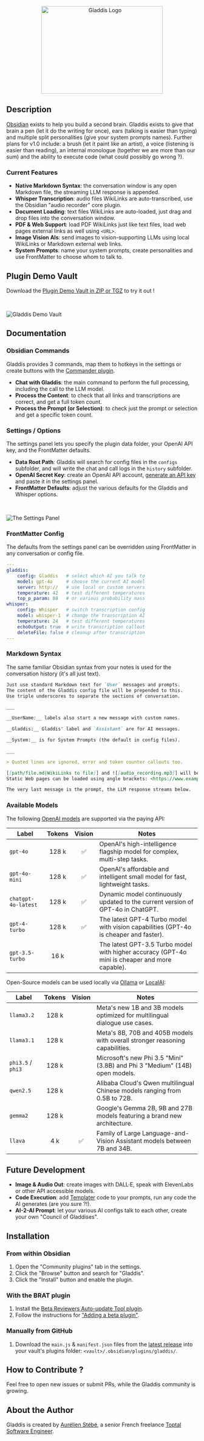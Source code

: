 <p align="center">
    <img height="230" width="320" alt="Gladdis Logo" src="https://raw.githubusercontent.com/AurelienStebe/Gladdis/main/gladdis.svg">
</p>

## Description

[Obsidian](https://obsidian.md) exists to help you build a second brain. Gladdis exists to give that brain a pen (let it do the writing for once), ears (talking is easier than typing) and multiple split personalities (give your system prompts names). Further plans for v1.0 include: a brush (let it paint like an artist), a voice (listening is easier than reading), an internal monologue (together we are more than our sum) and the ability to execute code (what could possibly go wrong ?).

### Current Features

- **Native Markdown Syntax**: the conversation window is any open Markdown file, the streaming LLM response is appended.
- **Whisper Transcription**: audio files WikiLinks are auto-transcribed, use the Obsidian "audio recorder" core plugin.
- **Document Loading**: text files WikiLinks are auto-loaded, just drag and drop files into the conversation window.
- **PDF & Web Support**: load PDF WikiLinks just like text files, load web pages external links as well using `<URL>`.
- **Image Vision AIs**: send images to vision-supporting LLMs using local WikiLinks or Markdown external web links.
- **System Prompts**: name your system prompts, create personalities and use FrontMatter to choose whom to talk to.

## Plugin Demo Vault

Download the [Plugin Demo Vault in ZIP or TGZ](https://github.com/AurelienStebe/Gladdis/releases/latest) to try it out !

<br>

![Gladdis Demo Vault](picdemo.png)

## Documentation

### Obsidian Commands

Gladdis provides 3 commands, map them to hotkeys in the settings or create buttons with the [Commander plugin](https://github.com/phibr0/obsidian-commander).

- **Chat with Gladdis**: the main command to perform the full processing, including the call to the LLM model.
- **Process the Content**: to check that all links and transcriptions are correct, and get a full token count.
- **Process the Prompt (or Selection)**: to check just the prompt or selection and get a specific token count.

### Settings / Options

The settings panel lets you specify the plugin data folder, your OpenAI API key, and the FrontMatter defaults.

- **Data Root Path**: Gladdis will search for config files in the `configs` subfolder, and will write the chat and call logs in the `history` subfolder.
- **OpenAI Secret Key**: create an OpenAI API account, [generate an API key](https://platform.openai.com/account/api-keys) and paste it in the settings panel.
- **FrontMatter Defaults**: adjust the various defaults for the Gladdis and Whisper options.

<br>

![The Settings Panel](options.png)

### FrontMatter Config

The defaults from the settings panel can be overridden using FrontMatter in any conversation or config file.

```yaml
---
gladdis:
    config: Gladdis   # select which AI you talk to
    model: gpt-4o     # choose the current AI model
    server: http://   # use local or custom servers
    temperature: 42   # test different temperatures
    top_p_param: 88   # or various probability mass
whisper:
    config: Whisper   # switch transcription config
    model: whisper-1  # change the transcription AI
    temperature: 24   # test different temperatures
    echoOutput: true  # write transcription callout
    deleteFile: false # cleanup after transcription
---
```

### Markdown Syntax

The same familiar Obsidian syntax from your notes is used for the conversation history (it's all just text).

```md
Just use standard Markdown text for `User` messages and prompts.
The content of the Gladdis config file will be prepended to this.
Use triple underscores to separate the sections of conversation.

___

__UserName:__ labels also start a new message with custom names.

__Gladdis:__ Gladdis' label and `Assistant` are for AI messages.

__System:__ is for System Prompts (the default in config files).

___

> Quoted lines are ignored, error and token counter callouts too.

[[path/file.md|WikiLinks to file]] and ![[audio_recording.mp3]] will be parsed.
Static Web pages can be loaded using angle brackets: <https://www.example.com>.

The very last message is the prompt, the LLM response streams below.
```

### Available Models

The following [OpenAI models](https://platform.openai.com/docs/models) are supported via the paying API:

| Label               | Tokens | Vision | Notes                                                                                          |
| ------------------- | :----: | :----: | ---------------------------------------------------------------------------------------------- |
| `gpt-4o`            | 128 k  |   ✅   | OpenAI's high-intelligence flagship model for complex, multi-step tasks.                       |
| `gpt-4o-mini`       | 128 k  |   ✅   | OpenAI's affordable and intelligent small model for fast, lightweight tasks.                   |
| `chatgpt-4o-latest` | 128 k  |   ✅   | Dynamic model continuously updated to the current version of GPT-4o in ChatGPT.                |
| `gpt-4-turbo`       | 128 k  |   ✅   | The latest GPT-4 Turbo model with vision capabilities (GPT-4o is cheaper and faster).          |
| `gpt-3.5-turbo`     |  16 k  |        | The latest GPT-3.5 Turbo model with higher accuracy (GPT-4o mini is cheaper and more capable). |

Open-Source models can be used locally via [Ollama](https://ollama.com/) or [LocalAI](https://localai.io/):

| Label             | Tokens | Vision | Notes                                                                        |
| ----------------- | :----: | :----: | ---------------------------------------------------------------------------- |
| `llama3.2`        | 128 k  |        | Meta's new 1B and 3B models optimized for multilingual dialogue use cases.   |
| `llama3.1`        | 128 k  |        | Meta's 8B, 70B and 405B models with overall stronger reasoning capabilities. |
| `phi3.5` / `phi3` | 128 k  |        | Microsoft's new Phi 3.5 "Mini" (3.8B) and Phi 3 "Medium" (14B) open models.  |
| `qwen2.5`         | 128 k  |        | Alibaba Cloud's Qwen multilingual Chinese models ranging from 0.5B to 72B.   |
| `gemma2`          | 128 k  |        | Google's Gemma 2B, 9B and 27B models featuring a brand new architecture.     |
| `llava`           |  4 k   |   ✅   | Family of Large Language-and-Vision Assistant models between 7B and 34B.     |

## Future Development

- **Image & Audio Out**: create images with DALL·E, speak with ElevenLabs or other API accessible models.
- **Code Execution**: add [Templater](https://github.com/SilentVoid13/Templater) code to your prompts, run any code the AI generates (are you sure ?!).
- **AI-2-AI Prompt**: let your various AI configs talk to each other, create your own "Council of Gladdises".

## Installation

### From within Obsidian

1. Open the "Community plugins" tab in the settings.
2. Click the "Browse" button and search for "Gladdis".
3. Click the "Install" button and enable the plugin.

### With the BRAT plugin

1. Install the [Beta Reviewers Auto-update Tool plugin](https://github.com/TfTHacker/obsidian42-brat).
2. Follow the instructions for ["Adding a beta plugin"](https://tfthacker.com/brat-quick-guide#Adding+a+beta+plugin).

### Manually from GitHub

1. Download the `main.js` & `manifest.json` files from the [latest release](https://github.com/AurelienStebe/Gladdis/releases) into your vault's plugins folder: `<vault>/.obsidian/plugins/gladdis/`.

## How to Contribute ?

Feel free to open new issues or submit PRs, while the Gladdis community is growing.

## About the Author

Gladdis is created by [Aurélien Stébé](https://github.com/AurelienStebe), a senior French freelance [Toptal Software Engineer](https://www.toptal.com/resume/aurelien-stebe).
